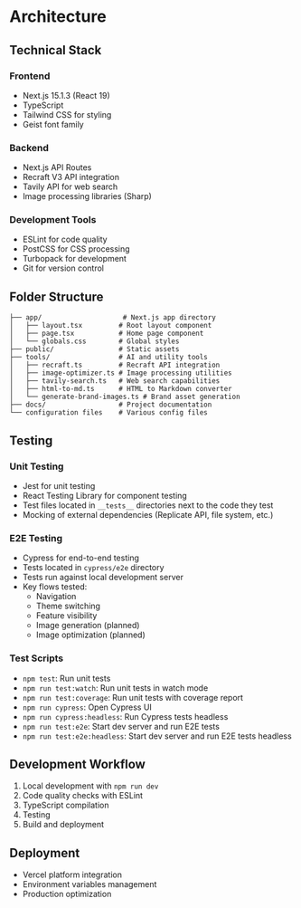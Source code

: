 # Architecture

## Technical Stack

### Frontend
- Next.js 15.1.3 (React 19)
- TypeScript
- Tailwind CSS for styling
- Geist font family

### Backend
- Next.js API Routes
- Recraft V3 API integration
- Tavily API for web search
- Image processing libraries (Sharp)

### Development Tools
- ESLint for code quality
- PostCSS for CSS processing
- Turbopack for development
- Git for version control

## Folder Structure
```
├── app/                    # Next.js app directory
│   ├── layout.tsx         # Root layout component
│   ├── page.tsx           # Home page component
│   └── globals.css        # Global styles
├── public/                # Static assets
├── tools/                 # AI and utility tools
│   ├── recraft.ts         # Recraft API integration
│   ├── image-optimizer.ts # Image processing utilities
│   ├── tavily-search.ts   # Web search capabilities
│   ├── html-to-md.ts      # HTML to Markdown converter
│   └── generate-brand-images.ts # Brand asset generation
├── docs/                  # Project documentation
└── configuration files    # Various config files
```

## Testing

### Unit Testing
- Jest for unit testing
- React Testing Library for component testing
- Test files located in `__tests__` directories next to the code they test
- Mocking of external dependencies (Replicate API, file system, etc.)

### E2E Testing
- Cypress for end-to-end testing
- Tests located in `cypress/e2e` directory
- Tests run against local development server
- Key flows tested:
  - Navigation
  - Theme switching
  - Feature visibility
  - Image generation (planned)
  - Image optimization (planned)

### Test Scripts
- `npm test`: Run unit tests
- `npm run test:watch`: Run unit tests in watch mode
- `npm run test:coverage`: Run unit tests with coverage report
- `npm run cypress`: Open Cypress UI
- `npm run cypress:headless`: Run Cypress tests headless
- `npm run test:e2e`: Start dev server and run E2E tests
- `npm run test:e2e:headless`: Start dev server and run E2E tests headless

## Development Workflow
1. Local development with `npm run dev`
2. Code quality checks with ESLint
3. TypeScript compilation
4. Testing
5. Build and deployment

## Deployment
- Vercel platform integration
- Environment variables management
- Production optimization
